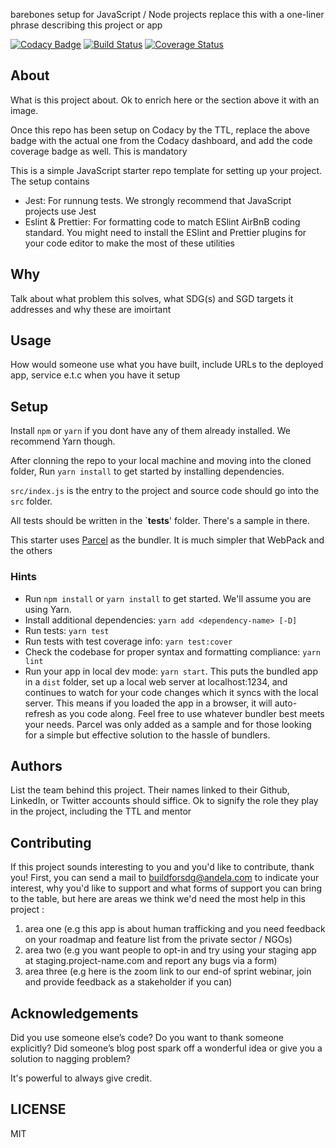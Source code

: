 barebones setup for JavaScript / Node projects replace this with a one-liner phrase describing this project or app

[![Codacy Badge](https://api.codacy.com/project/badge/Grade/d042396bccce439d906412ed6b001a3d)](https://app.codacy.com/gh/BuildForSDG/Team-006-Frontend?utm_source=github.com&utm_medium=referral&utm_content=BuildForSDG/Team-006-Frontend&utm_campaign=Badge_Grade_Dashboard) [![Build Status](https://travis-ci.org/BuildForSDG/Team-006-Frontend.svg?branch=develop)](https://travis-ci.org/BuildForSDG/Team-006-Frontend) [![Coverage Status](https://coveralls.io/repos/github/BuildForSDG/Team-006-Frontend/badge.svg?branch=develop)](https://coveralls.io/github/BuildForSDG/Team-006-Frontend?branch=develop)

## About

What is this project about. Ok to enrich here or the section above it with an image.

Once this repo has been setup on Codacy by the TTL, replace the above badge with the actual one from the Codacy dashboard, and add the code coverage badge as well. This is mandatory

This is a simple JavaScript starter repo template for setting up your project. The setup contains

- Jest: For runnung tests. We strongly recommend that JavaScript projects use Jest
- Eslint & Prettier: For formatting code to match ESlint AirBnB coding standard. You might need to install the ESlint and Prettier plugins for your code editor to make the most of these utilities

## Why

Talk about what problem this solves, what SDG(s) and SGD targets it addresses and why these are imoirtant

## Usage

How would someone use what you have built, include URLs to the deployed app, service e.t.c when you have it setup

## Setup

Install `npm` or `yarn` if you dont have any of them already installed. We recommend Yarn though.

After clonning the repo to your local machine and moving into the cloned folder, Run `yarn install` to get started by installing dependencies.

`src/index.js` is the entry to the project and source code should go into the `src` folder.

All tests should be written in the \`**tests**' folder. There's a sample in there.

This starter uses [Parcel](https://parceljs.org/getting_started.html) as the bundler. It is much simpler that WebPack and the others

### Hints

- Run `npm install` or `yarn install` to get started. We'll assume you are using Yarn.
- Install additional dependencies: `yarn add <dependency-name> [-D]`
- Run tests: `yarn test`
- Run tests with test coverage info: `yarn test:cover`
- Check the codebase for proper syntax and formatting compliance: `yarn lint`
- Run your app in local dev mode: `yarn start`. This puts the bundled app in a `dist` folder, set up a local web server at localhost:1234, and continues to watch for your code changes which it syncs with the local server. This means if you loaded the app in a browser, it will auto-refresh as you code along. Feel free to use whatever bundler best meets your needs. Parcel was only added as a sample and for those looking for a simple but effective solution to the hassle of bundlers.

## Authors

List the team behind this project. Their names linked to their Github, LinkedIn, or Twitter accounts should siffice. Ok to signify the role they play in the project, including the TTL and mentor

## Contributing

If this project sounds interesting to you and you'd like to contribute, thank you!
First, you can send a mail to [buildforsdg@andela.com](mailto:buildforsdg@andela.com) to indicate your interest, why you'd like to support and what forms of support you can bring to the table, but here are areas we think we'd need the most help in this project :

1. area one (e.g this app is about human trafficking and you need feedback on your roadmap and feature list from the private sector / NGOs)
2. area two (e.g you want people to opt-in and try using your staging app at staging.project-name.com and report any bugs via a form)
3. area three (e.g here is the zoom link to our end-of sprint webinar, join and provide feedback as a stakeholder if you can)

## Acknowledgements

Did you use someone else’s code?
Do you want to thank someone explicitly?
Did someone’s blog post spark off a wonderful idea or give you a solution to nagging problem?

It's powerful to always give credit.

## LICENSE

MIT

